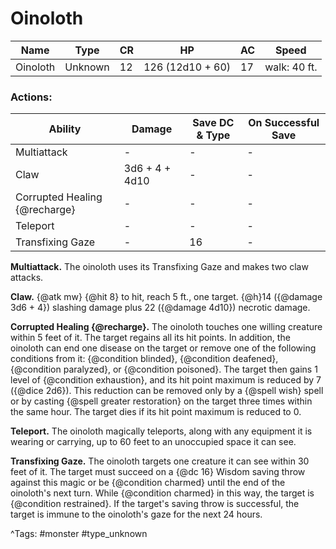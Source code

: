 # Oinoloth

| Name | Type | CR | HP | AC | Speed |
|------|------|----|----|----|-------|
| Oinoloth | Unknown | 12 | 126 (12d10 + 60) | 17 | walk: 40 ft. |

### Actions:

| Ability | Damage | Save DC & Type | On Successful Save |
|---------|--------|----------------|--------------------|
| Multiattack | - | - | - |
| Claw | 3d6 + 4 + 4d10 | - | - |
| Corrupted Healing {@recharge} | - | - | - |
| Teleport | - | - | - |
| Transfixing Gaze | - | 16 | - |


**Multiattack.** The oinoloth uses its Transfixing Gaze and makes two claw attacks.

**Claw.** {@atk mw} {@hit 8} to hit, reach 5 ft., one target. {@h}14 ({@damage 3d6 + 4}) slashing damage plus 22 ({@damage 4d10}) necrotic damage.

**Corrupted Healing {@recharge}.** The oinoloth touches one willing creature within 5 feet of it. The target regains all its hit points. In addition, the oinoloth can end one disease on the target or remove one of the following conditions from it: {@condition blinded}, {@condition deafened}, {@condition paralyzed}, or {@condition poisoned}. The target then gains 1 level of {@condition exhaustion}, and its hit point maximum is reduced by 7 ({@dice 2d6}). This reduction can be removed only by a {@spell wish} spell or by casting {@spell greater restoration} on the target three times within the same hour. The target dies if its hit point maximum is reduced to 0.

**Teleport.** The oinoloth magically teleports, along with any equipment it is wearing or carrying, up to 60 feet to an unoccupied space it can see.

**Transfixing Gaze.** The oinoloth targets one creature it can see within 30 feet of it. The target must succeed on a {@dc 16} Wisdom saving throw against this magic or be {@condition charmed} until the end of the oinoloth's next turn. While {@condition charmed} in this way, the target is {@condition restrained}. If the target's saving throw is successful, the target is immune to the oinoloth's gaze for the next 24 hours.

^Tags: #monster #type_unknown